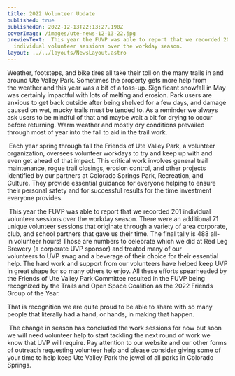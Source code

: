 ```yaml
---
title: 2022 Volunteer Update
published: true
publishedOn: 2022-12-13T22:13:27.190Z
coverImage: /images/ute-news-12-13-22.jpg
previewText:  This year the FUVP was able to report that we recorded 201
  individual volunteer sessions over the workday season.
layout: ../../layouts/NewsLayout.astro
---
```

Weather, footsteps, and bike tires all take their toll on the many trails in and around Ute Valley Park. Sometimes the property gets more help from the weather and this year was a bit of a toss-up. Significant snowfall in May was certainly impactful with lots of melting and erosion. Park users are anxious to get back outside after being shelved for a few days, and damage caused on wet, mucky trails must be tended to. As a reminder we always ask users to be mindful of that and maybe wait a bit for drying to occur before returning. Warm weather and mostly dry conditions prevailed through most of year into the fall to aid in the trail work. 

 Each year spring through fall the Friends of Ute Valley Park, a volunteer organization, oversees volunteer workdays to try and keep up with and even get ahead of that impact. This critical work involves general trail maintenance, rogue trail closings, erosion control, and other projects identified by our partners at Colorado Springs Park, Recreation, and Culture. They provide essential guidance for everyone helping to ensure their personal safety and for successful results for the time investment everyone provides.

 This year the FUVP was able to report that we recorded 201 individual volunteer sessions over the workday season. There were an additional 71 unique volunteer sessions that originate through a variety of area corporate, club, and school partners that gave us their time. The final tally is 488 all-in volunteer hours! Those are numbers to celebrate which we did at Red Leg Brewery (a corporate UVP sponsor) and treated many of our volunteers to UVP swag and a beverage of their choice for their essential help. The hard work and support from our volunteers have helped keep UVP in great shape for so many others to enjoy. All these efforts spearheaded by the Friends of Ute Valley Park Committee resulted in the FUVP being recognized by the Trails and Open Space Coalition as the 2022 Friends Group of the Year.

That is recognition we are quite proud to be able to share with so many people that literally had a hand, or hands, in making that happen.

 The change in season has concluded the work sessions for now but soon we will need volunteer help to start tackling the next round of work we know that UVP will require. Pay attention to our website and our other forms of outreach requesting volunteer help and please consider giving some of your time to help keep Ute Valley Park the jewel of all parks in Colorado Springs.